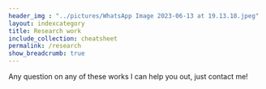 ```yaml
---
header_img : "../pictures/WhatsApp Image 2023-06-13 at 19.13.18.jpeg"
layout: indexcategory
title: Research work
include_collection: cheatsheet
permalink: /research
show_breadcrumb: true
---
```


Any question on any of these works I can help you out, just contact me!

